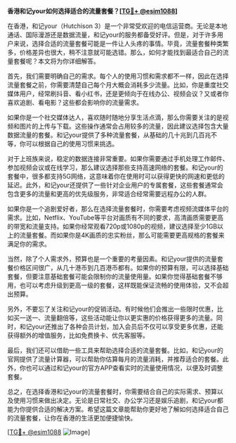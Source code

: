**香港和记your如何选择适合的流量套餐？[[TG💪+ @esim1088](https://t.me/s/esim1088)]**

在香港，和记your（Hutchison 3）是一个非常受欢迎的电信运营商。无论是本地通话、国际漫游还是数据流量，和记your的服务都备受好评。但是，对于许多用户来说，选择合适的流量套餐可能是一件让人头疼的事情。毕竟，流量套餐种类繁多，价格差异也很大，稍不注意就可能选错。那么，如何才能找到最适合自己的流量套餐呢？本文将为你详细解答。

首先，我们需要明确自己的需求。每个人的使用习惯和需求都不一样，因此在选择流量套餐之前，你需要清楚自己每个月大概会消耗多少流量。比如，你是重度社交媒体用户，经常刷抖音、看小红书，还是更倾向于在线办公、视频会议？又或者你喜欢追剧、看电影？这些都会影响你的流量需求。

如果你是一个社交媒体达人，喜欢随时随地分享生活点滴，那么你需要关注的是视频和图片的上传与下载。这些操作通常会占用较多的流量，因此建议选择包含大量数据流量的套餐。和记your提供了多种流量套餐，从基础的几十兆到几百兆不等，你可以根据自己的使用习惯来挑选。

对于上班族来说，稳定的数据连接非常重要。如果你需要通过手机处理工作邮件、参加视频会议或在线学习，那么建议选择那些支持高速网络的套餐。和记your的套餐中，很多都支持5G网络，这意味着你在使用时可以获得更快的网速和更低的延迟。此外，和记your还提供了一些针对企业用户的专属套餐，这些套餐通常会包含更多的流量和更高的优先级服务，非常适合经常需要远程办公的人群。

如果你是一个追剧爱好者，那么在选择流量套餐时，你需要考虑视频流媒体平台的需求。比如，Netflix、YouTube等平台对画质有不同的要求，高清画质需要更高的带宽和流量支持。如果你经常观看720p或1080p的视频，建议选择至少1GB以上的流量套餐。而如果你是4K画质的忠实粉丝，那么可能需要更高规格的套餐来满足你的需求。

当然，除了个人需求外，预算也是一个重要的考量因素。和记your提供的流量套餐价格区间很广，从几十港币到几百港币都有。如果你的预算有限，可以选择基础套餐，但要注意基础套餐可能会限制你的流量使用量。如果你觉得基础套餐不够用，也可以考虑升级到更高一级的套餐，这样既能保证流畅的使用体验，又不会超出预算。

另外，不要忘了关注和记your的促销活动。有时候他们会推出一些限时优惠，比如买一送一、流量翻倍等，这些活动能让你以更实惠的价格获得更多的流量。同时，和记your还推出了各种会员计划，加入会员后不仅可以享受更多优惠，还能获得额外的增值服务，比如免费换卡、优先客服等。

最后，我们还可以借助一些工具来帮助选择合适的流量套餐。比如，和记your的官网提供了流量计算器，可以帮助你估算每月的流量消耗，并推荐适合的套餐。此外，你也可以通过和记your的官方APP查看实时的流量使用情况，以便及时调整套餐。

总之，在选择香港和记your的流量套餐时，你需要结合自己的实际需求、预算以及使用习惯来做出决定。无论是日常社交、办公学习还是娱乐追剧，和记your都能为你提供合适的解决方案。希望这篇文章能帮助你更好地了解如何选择适合自己的流量套餐，让你在香港的生活更加便捷愉快。

[[TG💪+ @esim1088](https://t.me/s/esim1088) ![Image](https://i.postimg.cc/4NQfJmqS/Snipaste-2025-05-13-00-14-12.png)]